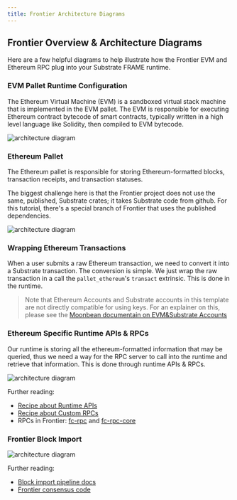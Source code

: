 ```yaml
---
title: Frontier Architecture Diagrams
---
```


## Frontier Overview & Architecture Diagrams

Here are a few helpful diagrams to help illustrate how the Frontier EVM and Ethereum RPC plug into
your Substrate FRAME runtime.

### EVM Pallet Runtime Configuration

The Ethereum Virtual Machine (EVM) is a sandboxed virtual stack machine that is implemented in the
EVM pallet. The EVM is responsible for executing Ethereum contract bytecode of smart contracts,
typically written in a high level language like Solidity, then compiled to EVM bytecode.

![architecture diagram](assets/tutorials/frontier/pallet-evm.png)

### Ethereum Pallet

The Ethereum pallet is responsible for storing Ethereum-formatted blocks, transaction receipts, and transaction statuses.

The biggest challenge here is that the Frontier project does not use the same, published, Substrate
crates; it takes Substrate code from github. For this tutorial, there's a special branch of
Frontier that uses the published dependencies.

![architecture diagram](assets/tutorials/frontier/pallet-ethereum.png)

### Wrapping Ethereum Transactions

When a user submits a raw Ethereum transaction, we need to convert it into a Substrate transaction. The conversion is simple. We just wrap the raw transaction in a call the `pallet_ethereum`'s `transact` extrinsic. This is done in the runtime.

> Note that Ethereum Accounts and Substrate accounts in this template are not directly compatible
> for using keys. For an explainer on this, please see the
> [Moonbean documentain on EVM&Substrate Accounts](https://docs.moonbeam.network/learn/unified-accounts/#substrate-evm-compatible-blockchain)

### Ethereum Specific Runtime APIs & RPCs

Our runtime is storing all the ethereum-formatted information that may be queried, thus we need a
way for the RPC server to call into the runtime and retrieve that information. This is done through
runtime APIs & RPCs.

![architecture diagram](assets/tutorials/frontier/rpc.png)

Further reading:

- [Recipe about Runtime APIs](https://substrate.dev/recipes/runtime-api.html)
- [Recipe about Custom RPCs](https://substrate.dev/recipes/custom-rpc.html)
- RPCs in Frontier: [fc-rpc](https://github.com/paritytech/frontier/tree/master/client/rpc)
  and [fc-rpc-core](https://github.com/paritytech/frontier/blob/master/client/rpc-core/)

### Frontier Block Import

![architecture diagram](assets/tutorials/frontier/block-import.png)

Further reading:

- [Block import pipeline docs](../../knowledgebase/advanced/block-import)
- [Frontier consensus code](https://github.com/paritytech/frontier/tree/master/primitives/consensus)
